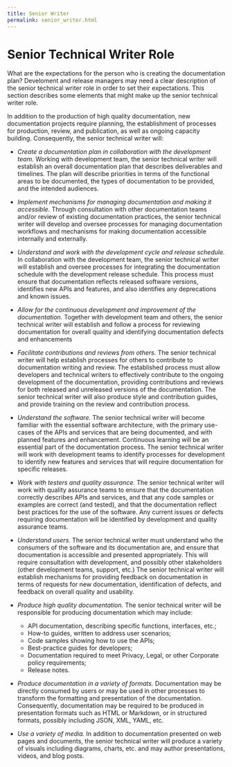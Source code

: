 ```yaml
---
title: Senior Writer
permalink: senior_writer.html
---
```


# Senior Technical Writer Role

What are the expectations for the person who is creating the documentation plan? Develoment and release managers may need a clear description of the senior technical writer role in order to set their expectations. This section describes some elements that might make up the senior technical writer role.

In addition to the production of high quality documentation, new documentation projects require planning, the establishment of processes for production, review, and publication, as well as ongoing capacity building. Consequently, the senior technical writer will:

- *Create a documentation plan in collaboration with the development team.* Working with development team, the senior technical writer will establish an overall documentation plan that describes deliverables and timelines. The plan will describe priorities in terms of the functional areas to be documented, the types of documentation to be provided, and the intended audiences.

- *Implement mechanisms for managing documentation and making it accessible.* Through consultation with other documentation teams and/or review of existing documentation practices, the senior technical writer will develop and oversee processes for managing documentation workflows and mechanisms for making documentation accessible internally and externally. 

- *Understand and work with the development cycle and release schedule.* In collaboration with the development team, the senior technical writer will establish and oversee processes for integrating the documentation schedule with the development release schedule. This process must ensure that documentation reflects released software versions, identifies new APIs and features, and also identifies any deprecations and known issues.

- *Allow for the continuous development and improvement of the documentation.* Together with development team and others, the senior technical writer will establish and follow a process for reviewing documentation for overall quality and identifying documentation defects and enhancements

- *Facilitate contributions and reviews from others.* The senior technical writer will help establish processes for others to contribute to documentation writing and review. The established process must allow developers and technical writers to effectively contribute to the ongoing development of the documentation, providing contributions and reviews for both released and unreleased versions of the documentation. The senior technical writer will also produce style and contribution guides, and provide training on the review and contribution process.

- *Understand the software.* The senior technical writer will become familiar with the essential software architecture, with the primary use-cases of the APIs and services that are being documented, and with planned features and enhancement. Continuous learning will be an essential part of the documentation process. The senior technical writer will work with development teams to identify processes for development to identify new features and services that will require documentation for specific releases.

- *Work with testers and quality assurance.* The senior technical writer will work with quality assurance teams to ensure that the documentation correctly describes APIs and services, and that any code samples or examples are correct (and tested), and that the documentation reflect best practices for the use of the software. Any current issues or defects requiring documentation will be identified by development and quality assurance teams.

- *Understand users.* The senior technical writer must understand who the consumers of the software and its documentation are, and ensure that documentation is accessible and presented appropriately. This will require consultation with development, and possibly other stakeholders (other development teams, support, etc.) The senior technical writer will establish mechanisms for providing feedback on documentation in terms of requests for new documentation, identification of  defects, and feedback on overall quality and usability.

- *Produce high quality documentation.* The senior technical writer will be responsible for producing documentation which may include: 
    * API documentation, describing specific functions, interfaces, etc.;
    * How-to guides, written to address user scenarios;
    * Code samples showing how to use the APIs;
    * Best-practice guides for developers; 
    * Documentation required to meet Privacy, Legal, or other Corporate policy requirements;
    * Release notes.

- *Produce documentation in a variety of formats.* Documentation may be directly consumed by users or may be used in other processes to transform the formatting and presentation of the documentation. Consequently, documentation may be required to be produced in presentation formats such as HTML or Markdown, or in structured formats, possibly including JSON, XML, YAML, etc.

- *Use a variety of media.* In addition to documentation presented on web pages and documents, the senior technical writer will produce a variety of visuals including diagrams, charts, etc. and may author presentations, videos, and blog posts.
